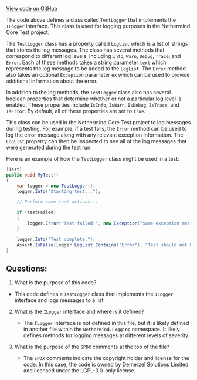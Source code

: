 [View code on GitHub](https://github.com/nethermindeth/nethermind/Nethermind.Core.Test/TestLogger.cs)

The code above defines a class called `TestLogger` that implements the `ILogger` interface. This class is used for logging purposes in the Nethermind Core Test project. 

The `TestLogger` class has a property called `LogList` which is a list of strings that stores the log messages. The class has several methods that correspond to different log levels, including `Info`, `Warn`, `Debug`, `Trace`, and `Error`. Each of these methods takes a string parameter `text` which represents the log message to be added to the `LogList`. The `Error` method also takes an optional `Exception` parameter `ex` which can be used to provide additional information about the error.

In addition to the log methods, the `TestLogger` class also has several boolean properties that determine whether or not a particular log level is enabled. These properties include `IsInfo`, `IsWarn`, `IsDebug`, `IsTrace`, and `IsError`. By default, all of these properties are set to `true`.

This class can be used in the Nethermind Core Test project to log messages during testing. For example, if a test fails, the `Error` method can be used to log the error message along with any relevant exception information. The `LogList` property can then be inspected to see all of the log messages that were generated during the test run.

Here is an example of how the `TestLogger` class might be used in a test:

```csharp
[Test]
public void MyTest()
{
    var logger = new TestLogger();
    logger.Info("Starting test...");

    // Perform some test actions...

    if (testFailed)
    {
        logger.Error("Test failed!", new Exception("Some exception message"));
    }

    logger.Info("Test complete.");
    Assert.IsFalse(logger.LogList.Contains("Error"), "Test should not have generated any errors.");
}
```
## Questions: 
 1. What is the purpose of this code?
   - This code defines a `TestLogger` class that implements the `ILogger` interface and logs messages to a list.

2. What is the `ILogger` interface and where is it defined?
   - The `ILogger` interface is not defined in this file, but it is likely defined in another file within the `Nethermind.Logging` namespace. It likely defines methods for logging messages at different levels of severity.

3. What is the purpose of the `SPDX` comments at the top of the file?
   - The `SPDX` comments indicate the copyright holder and license for the code. In this case, the code is owned by Demerzel Solutions Limited and licensed under the LGPL-3.0-only license.